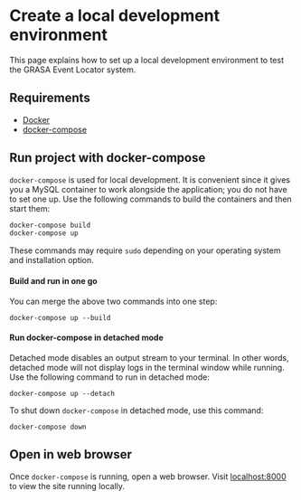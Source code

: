 Create a local development environment
======================================

<!--
    Please write each sentence on its own line.
    This makes changes easier to review in pull requests because of how git diffs work.
    More info here:
      https://asciidoctor.org/docs/asciidoc-recommended-practices/#one-sentence-per-line
  -->

This page explains how to set up a local development environment to test the GRASA Event Locator system.


## Requirements

* [Docker](https://docs.docker.com/install/)
* [docker-compose](https://docs.docker.com/compose/install/)


## Run project with docker-compose

`docker-compose` is used for local development.
It is convenient since it gives you a MySQL container to work alongside the application; you do not have to set one up.
Use the following commands to build the containers and then start them:


```sh
docker-compose build
docker-compose up
```

These commands may require `sudo` depending on your operating system and installation option.

#### Build and run in one go

You can merge the above two commands into one step:

`docker-compose up --build`

#### Run docker-compose in detached mode

Detached mode disables an output stream to your terminal.
In other words, detached mode will not display logs in the terminal window while running.
Use the following command to run in detached mode:

`docker-compose up --detach`

To shut down `docker-compose` in detached mode, use this command:

`docker-compose down`


## Open in web browser

Once `docker-compose` is running, open a web browser.
Visit [localhost:8000](http://localhost:8000/) to view the site running locally.

